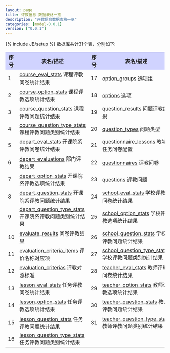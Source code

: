 ```yaml
---
layout: page
title: 评教信息 数据表格一览
description: "评教信息数据表格一览"
categories: [model-0.0.1]
version: ["0.0.1"]
---
```

{% include JB/setup %}
数据库共计31个表，分别如下:

<table class="table table-bordered table-striped table-condensed">
  <tr>
    <th style="background-color:#D0D3FF">序号</th>
    <th style="background-color:#D0D3FF">表名/描述</th>
    <th style="background-color:#D0D3FF">序号</th>
    <th style="background-color:#D0D3FF">表名/描述</th>
  </tr>
  <tr>
    <td>1</td>
    <td><a href="course_results.html#courseevalstats">course_eval_stats</a> 课程评教问卷统计结果</td>
    <td>17</td>
    <td><a href="questionnaires.html#optiongroups">option_groups</a> 选项组</td>
  </tr>
  <tr>
    <td>2</td>
    <td><a href="course_results.html#courseoptionstats">course_option_stats</a> 课程评教选项统计结果</td>
    <td>18</td>
    <td><a href="questionnaires.html#options">options</a> 选项</td>
  </tr>
  <tr>
    <td>3</td>
    <td><a href="course_results.html#coursequestionstats">course_question_stats</a> 课程评教问题统计结果</td>
    <td>19</td>
    <td><a href="detail_results.html#questionresults">question_results</a> 问题评教结果</td>
  </tr>
  <tr>
    <td>4</td>
    <td><a href="course_results.html#coursequestiontypestats">course_question_type_stats</a> 课程评教问题类别统计结果</td>
    <td>20</td>
    <td><a href="questionnaires.html#questiontypes">question_types</a> 问题类型</td>
  </tr>
  <tr>
    <td>5</td>
    <td><a href="depart_results.html#departevalstats">depart_eval_stats</a> 开课院系评教问卷统计结果</td>
    <td>21</td>
    <td><a href="misc.html#questionnairelessons">questionnaire_lessons</a> 教学任务问卷配置</td>
  </tr>
  <tr>
    <td>6</td>
    <td><a href="depart_results.html#departevaluations">depart_evaluations</a> 部门评教结果</td>
    <td>22</td>
    <td><a href="questionnaires.html#questionnaires">questionnaires</a> 评教问卷</td>
  </tr>
  <tr>
    <td>7</td>
    <td><a href="depart_results.html#departoptionstats">depart_option_stats</a> 开课院系评教选项统计结果</td>
    <td>23</td>
    <td><a href="questionnaires.html#questions">questions</a> 评教问题</td>
  </tr>
  <tr>
    <td>8</td>
    <td><a href="depart_results.html#departquestionstats">depart_question_stats</a> 开课院系评教问题统计结果</td>
    <td>24</td>
    <td><a href="college_results.html#schoolevalstats">school_eval_stats</a> 学校评教问卷统计结果</td>
  </tr>
  <tr>
    <td>9</td>
    <td><a href="depart_results.html#departquestiontypestats">depart_question_type_stats</a> 开课院系评教问题类别统计结果</td>
    <td>25</td>
    <td><a href="college_results.html#schooloptionstats">school_option_stats</a> 学校评教选项统计结果</td>
  </tr>
  <tr>
    <td>10</td>
    <td><a href="detail_results.html#evaluateresults">evaluate_results</a> 问卷评教结果</td>
    <td>26</td>
    <td><a href="college_results.html#schoolquestionstats">school_question_stats</a> 学校评教问题统计结果</td>
  </tr>
  <tr>
    <td>11</td>
    <td><a href="misc.html#evaluationcriteriaitems">evaluation_criteria_items</a> 评价名称对应项</td>
    <td>27</td>
    <td><a href="college_results.html#schoolquestiontypestats">school_question_type_stats</a> 学校评教问题类别统计结果</td>
  </tr>
  <tr>
    <td>12</td>
    <td><a href="misc.html#evaluationcriterias">evaluation_criterias</a> 评教对照标准</td>
    <td>28</td>
    <td><a href="teacher_results.html#teacherevalstats">teacher_eval_stats</a> 教师评教问卷统计结果</td>
  </tr>
  <tr>
    <td>13</td>
    <td><a href="results.html#lessonevalstats">lesson_eval_stats</a> 任务评教问卷统计结果</td>
    <td>29</td>
    <td><a href="teacher_results.html#teacheroptionstats">teacher_option_stats</a> 教师评教选项统计结果</td>
  </tr>
  <tr>
    <td>14</td>
    <td><a href="results.html#lessonoptionstats">lesson_option_stats</a> 任务评教选项统计结果</td>
    <td>30</td>
    <td><a href="teacher_results.html#teacherquestionstats">teacher_question_stats</a> 教师评教问题统计结果</td>
  </tr>
  <tr>
    <td>15</td>
    <td><a href="results.html#lessonquestionstats">lesson_question_stats</a> 任务评教问题统计结果</td>
    <td>31</td>
    <td><a href="teacher_results.html#teacherquestiontypestats">teacher_question_type_stats</a> 教师评教问题类别统计结果</td>
  </tr>
  <tr>
    <td>16</td>
    <td><a href="results.html#lessonquestiontypestats">lesson_question_type_stats</a> 任务评教问题类别统计结果</td>
    <td></td>
    <td></td>
  </tr>
</table>
